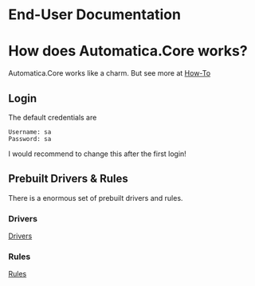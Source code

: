 # End-User Documentation
# How does Automatica.Core works?
Automatica.Core works like a charm. But see more at [How-To](tutorials/index.md) 

## Login
The default credentials are

~~~
Username: sa
Password: sa
~~~

I would recommend to change this after the first login!

## Prebuilt Drivers & Rules
There is a enormous set of prebuilt drivers and rules.

### Drivers
[Drivers](drivers)

### Rules
[Rules](rules)